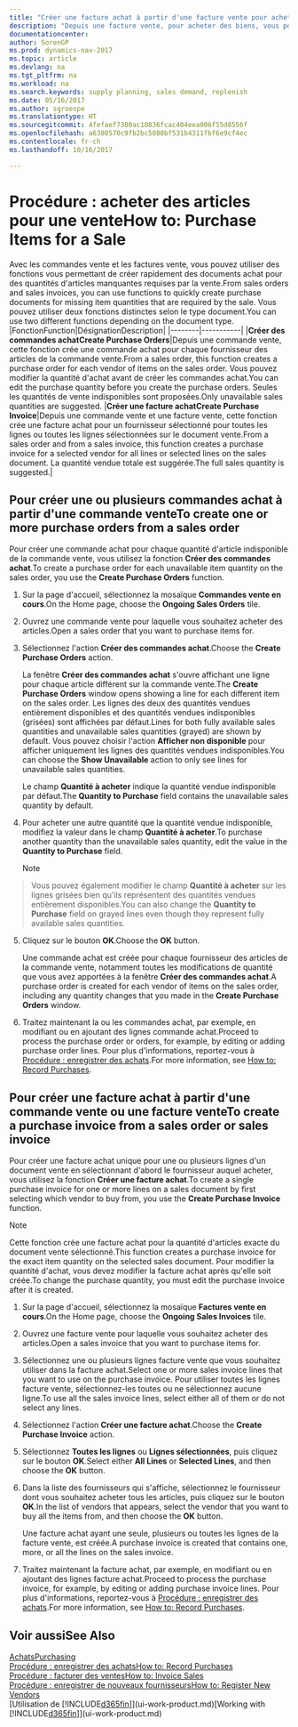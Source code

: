```yaml
---
title: "Créer une facture achat à partir d'une facture vente pour acheter des articles pour une vente"
description: "Depuis une facture vente, pour acheter des biens, vous pouvez créer une facture achat pour un fournisseur."
documentationcenter: 
author: SorenGP
ms.prod: dynamics-nav-2017
ms.topic: article
ms.devlang: na
ms.tgt_pltfrm: na
ms.workload: na
ms.search.keywords: supply planning, sales demand, replenish
ms.date: 05/16/2017
ms.author: sgroespe
ms.translationtype: HT
ms.sourcegitcommit: 4fefaef7380ac10836fcac404eea006f55d8556f
ms.openlocfilehash: a6380570c9fb2bc5880bf531b4311fbf6e9cf4ec
ms.contentlocale: fr-ch
ms.lasthandoff: 10/16/2017

---
```

# <a name="how-to-purchase-items-for-a-sale"></a><span data-ttu-id="3dd25-103">Procédure : acheter des articles pour une vente</span><span class="sxs-lookup"><span data-stu-id="3dd25-103">How to: Purchase Items for a Sale</span></span>
<span data-ttu-id="3dd25-104">Avec les commandes vente et les factures vente, vous pouvez utiliser des fonctions vous permettant de créer rapidement des documents achat pour des quantités d'articles manquantes requises par la vente.</span><span class="sxs-lookup"><span data-stu-id="3dd25-104">From sales orders and sales invoices, you can use functions to quickly create purchase documents for missing item quantities that are required by the sale.</span></span> <span data-ttu-id="3dd25-105">Vous pouvez utiliser deux fonctions distinctes selon le type document.</span><span class="sxs-lookup"><span data-stu-id="3dd25-105">You can use two different functions depending on the document type.</span></span>
|<span data-ttu-id="3dd25-106">Fonction</span><span class="sxs-lookup"><span data-stu-id="3dd25-106">Function</span></span>|<span data-ttu-id="3dd25-107">Désignation</span><span class="sxs-lookup"><span data-stu-id="3dd25-107">Description</span></span>|
|--------|-----------|
|<span data-ttu-id="3dd25-108">**Créer des commandes achat**</span><span class="sxs-lookup"><span data-stu-id="3dd25-108">**Create Purchase Orders**</span></span>|<span data-ttu-id="3dd25-109">Depuis une commande vente, cette fonction crée une commande achat pour chaque fournisseur des articles de la commande vente.</span><span class="sxs-lookup"><span data-stu-id="3dd25-109">From a sales order, this function creates a purchase order for each vendor of items on the sales order.</span></span> <span data-ttu-id="3dd25-110">Vous pouvez modifier la quantité d'achat avant de créer les commandes achat.</span><span class="sxs-lookup"><span data-stu-id="3dd25-110">You can edit the purchase quantity before you create the purchase orders.</span></span> <span data-ttu-id="3dd25-111">Seules les quantités de vente indisponibles sont proposées.</span><span class="sxs-lookup"><span data-stu-id="3dd25-111">Only unavailable sales quantities are suggested.</span></span>
|<span data-ttu-id="3dd25-112">**Créer une facture achat**</span><span class="sxs-lookup"><span data-stu-id="3dd25-112">**Create Purchase Invoice**</span></span>|<span data-ttu-id="3dd25-113">Depuis une commande vente et une facture vente, cette fonction crée une facture achat pour un fournisseur sélectionné pour toutes les lignes ou toutes les lignes sélectionnées sur le document vente.</span><span class="sxs-lookup"><span data-stu-id="3dd25-113">From a sales order and from a sales invoice, this function creates a purchase invoice for a selected vendor for all lines or selected lines on the sales document.</span></span> <span data-ttu-id="3dd25-114">La quantité vendue totale est suggérée.</span><span class="sxs-lookup"><span data-stu-id="3dd25-114">The full sales quantity is suggested.</span></span>|

## <a name="to-create-one-or-more-purchase-orders-from-a-sales-order"></a><span data-ttu-id="3dd25-115">Pour créer une ou plusieurs commandes achat à partir d'une commande vente</span><span class="sxs-lookup"><span data-stu-id="3dd25-115">To create one or more purchase orders from a sales order</span></span>
<span data-ttu-id="3dd25-116">Pour créer une commande achat pour chaque quantité d'article indisponible de la commande vente, vous utilisez la fonction **Créer des commandes achat**.</span><span class="sxs-lookup"><span data-stu-id="3dd25-116">To create a purchase order for each unavailable item quantity on the sales order, you use the **Create Purchase Orders** function.</span></span>

1. <span data-ttu-id="3dd25-117">Sur la page d'accueil, sélectionnez la mosaïque **Commandes vente en cours**.</span><span class="sxs-lookup"><span data-stu-id="3dd25-117">On the Home page, choose the **Ongoing Sales Orders** tile.</span></span>
2. <span data-ttu-id="3dd25-118">Ouvrez une commande vente pour laquelle vous souhaitez acheter des articles.</span><span class="sxs-lookup"><span data-stu-id="3dd25-118">Open a sales order that you want to purchase items for.</span></span>
3. <span data-ttu-id="3dd25-119">Sélectionnez l'action **Créer des commandes achat**.</span><span class="sxs-lookup"><span data-stu-id="3dd25-119">Choose the **Create Purchase Orders** action.</span></span>

    <span data-ttu-id="3dd25-120">La fenêtre **Créer des commandes achat** s'ouvre affichant une ligne pour chaque article différent sur la commande vente.</span><span class="sxs-lookup"><span data-stu-id="3dd25-120">The **Create Purchase Orders** window opens showing a line for each different item on the sales order.</span></span> <span data-ttu-id="3dd25-121">Les lignes des deux des quantités vendues entièrement disponibles et des quantités vendues indisponibles (grisées) sont affichées par défaut.</span><span class="sxs-lookup"><span data-stu-id="3dd25-121">Lines for both fully available sales quantities and unavailable sales quantities (grayed) are shown by default.</span></span> <span data-ttu-id="3dd25-122">Vous pouvez choisir l'action **Afficher non disponible** pour afficher uniquement les lignes des quantités vendues indisponibles.</span><span class="sxs-lookup"><span data-stu-id="3dd25-122">You can choose the **Show Unavailable** action to only see lines for unavailable sales quantities.</span></span>

    <span data-ttu-id="3dd25-123">Le champ **Quantité à acheter** indique la quantité vendue indisponible par défaut.</span><span class="sxs-lookup"><span data-stu-id="3dd25-123">The **Quantity to Purchase** field contains the unavailable sales quantity by default.</span></span>
4. <span data-ttu-id="3dd25-124">Pour acheter une autre quantité que la quantité vendue indisponible, modifiez la valeur dans le champ **Quantité à acheter**.</span><span class="sxs-lookup"><span data-stu-id="3dd25-124">To purchase another quantity than the unavailable sales quantity, edit the value in the **Quantity to Purchase** field.</span></span>

    > [!NOTE]  
>   <span data-ttu-id="3dd25-125">Vous pouvez également modifier le champ **Quantité à acheter** sur les lignes grisées bien qu'ils représentent des quantités vendues entièrement disponibles.</span><span class="sxs-lookup"><span data-stu-id="3dd25-125">You can also change the **Quantity to Purchase** field on grayed lines even though they represent fully available sales quantities.</span></span>
5. <span data-ttu-id="3dd25-126">Cliquez sur le bouton **OK**.</span><span class="sxs-lookup"><span data-stu-id="3dd25-126">Choose the **OK** button.</span></span>

    <span data-ttu-id="3dd25-127">Une commande achat est créée pour chaque fournisseur des articles de la commande vente, notamment toutes les modifications de quantité que vous avez apportées à la fenêtre **Créer des commandes achat**.</span><span class="sxs-lookup"><span data-stu-id="3dd25-127">A purchase order is created for each vendor of items on the sales order, including any quantity changes that you made in the **Create Purchase Orders** window.</span></span>
7. <span data-ttu-id="3dd25-128">Traitez maintenant la ou les commandes achat, par exemple, en modifiant ou en ajoutant des lignes commande achat.</span><span class="sxs-lookup"><span data-stu-id="3dd25-128">Proceed to process the purchase order or orders, for example, by editing or adding purchase order lines.</span></span> <span data-ttu-id="3dd25-129">Pour plus d'informations, reportez-vous à [Procédure : enregistrer des achats](purchasing-how-record-purchases.md).</span><span class="sxs-lookup"><span data-stu-id="3dd25-129">For more information, see [How to: Record Purchases](purchasing-how-record-purchases.md).</span></span>


## <a name="to-create-a-purchase-invoice-from-a-sales-order-or-sales-invoice"></a><span data-ttu-id="3dd25-130">Pour créer une facture achat à partir d'une commande vente ou une facture vente</span><span class="sxs-lookup"><span data-stu-id="3dd25-130">To create a purchase invoice from a sales order or sales invoice</span></span>
<span data-ttu-id="3dd25-131">Pour créer une facture achat unique pour une ou plusieurs lignes d'un document vente en sélectionnant d'abord le fournisseur auquel acheter, vous utilisez la fonction **Créer une facture achat**.</span><span class="sxs-lookup"><span data-stu-id="3dd25-131">To create a single purchase invoice for one or more lines on a sales document by first selecting which vendor to buy from, you use the **Create Purchase Invoice** function.</span></span>

> [!NOTE]  
>   <span data-ttu-id="3dd25-132">Cette fonction crée une facture achat pour la quantité d'articles exacte du document vente sélectionné.</span><span class="sxs-lookup"><span data-stu-id="3dd25-132">This function creates a purchase invoice for the exact item quantity on the selected sales document.</span></span> <span data-ttu-id="3dd25-133">Pour modifier la quantité d'achat, vous devez modifier la facture achat après qu'elle soit créée.</span><span class="sxs-lookup"><span data-stu-id="3dd25-133">To change the purchase quantity, you must edit the purchase invoice after it is created.</span></span>  

1. <span data-ttu-id="3dd25-134">Sur la page d'accueil, sélectionnez la mosaïque **Factures vente en cours**.</span><span class="sxs-lookup"><span data-stu-id="3dd25-134">On the Home page, choose the **Ongoing Sales Invoices** tile.</span></span>
2. <span data-ttu-id="3dd25-135">Ouvrez une facture vente pour laquelle vous souhaitez acheter des articles.</span><span class="sxs-lookup"><span data-stu-id="3dd25-135">Open a sales invoice that you want to purchase items for.</span></span>
3. <span data-ttu-id="3dd25-136">Sélectionnez une ou plusieurs lignes facture vente que vous souhaitez utiliser dans la facture achat.</span><span class="sxs-lookup"><span data-stu-id="3dd25-136">Select one or more sales invoice lines that you want to use on the purchase invoice.</span></span> <span data-ttu-id="3dd25-137">Pour utiliser toutes les lignes facture vente, sélectionnez-les toutes ou ne sélectionnez aucune ligne.</span><span class="sxs-lookup"><span data-stu-id="3dd25-137">To use all the sales invoice lines, select either all of them or do not select any lines.</span></span>
4. <span data-ttu-id="3dd25-138">Sélectionnez l'action **Créer une facture achat**.</span><span class="sxs-lookup"><span data-stu-id="3dd25-138">Choose the **Create Purchase Invoice** action.</span></span>
5. <span data-ttu-id="3dd25-139">Sélectionnez **Toutes les lignes** ou **Lignes sélectionnées**, puis cliquez sur le bouton **OK**.</span><span class="sxs-lookup"><span data-stu-id="3dd25-139">Select either **All Lines** or **Selected Lines**, and then choose the **OK** button.</span></span>  
6. <span data-ttu-id="3dd25-140">Dans la liste des fournisseurs qui s'affiche, sélectionnez le fournisseur dont vous souhaitez acheter tous les articles, puis cliquez sur le bouton **OK**.</span><span class="sxs-lookup"><span data-stu-id="3dd25-140">In the list of vendors that appears, select the vendor that you want to buy all the items from, and then choose the **OK** button.</span></span>

    <span data-ttu-id="3dd25-141">Une facture achat ayant une seule, plusieurs ou toutes les lignes de la facture vente, est créée.</span><span class="sxs-lookup"><span data-stu-id="3dd25-141">A purchase invoice is created that contains one, more, or all the lines on the sales invoice.</span></span>
7. <span data-ttu-id="3dd25-142">Traitez maintenant la facture achat, par exemple, en modifiant ou en ajoutant des lignes facture achat.</span><span class="sxs-lookup"><span data-stu-id="3dd25-142">Proceed to process the purchase invoice, for example, by editing or adding purchase invoice lines.</span></span> <span data-ttu-id="3dd25-143">Pour plus d'informations, reportez-vous à [Procédure : enregistrer des achats](purchasing-how-record-purchases.md).</span><span class="sxs-lookup"><span data-stu-id="3dd25-143">For more information, see [How to: Record Purchases](purchasing-how-record-purchases.md).</span></span>

## <a name="see-also"></a><span data-ttu-id="3dd25-144">Voir aussi</span><span class="sxs-lookup"><span data-stu-id="3dd25-144">See Also</span></span>
[<span data-ttu-id="3dd25-145">Achats</span><span class="sxs-lookup"><span data-stu-id="3dd25-145">Purchasing</span></span>](purchasing-manage-purchasing.md)  
[<span data-ttu-id="3dd25-146">Procédure : enregistrer des achats</span><span class="sxs-lookup"><span data-stu-id="3dd25-146">How to: Record Purchases</span></span>](purchasing-how-record-purchases.md)  
[<span data-ttu-id="3dd25-147">Procédure : facturer des ventes</span><span class="sxs-lookup"><span data-stu-id="3dd25-147">How to: Invoice Sales</span></span>](sales-how-invoice-sales.md)  
[<span data-ttu-id="3dd25-148">Procédure : enregistrer de nouveaux fournisseurs</span><span class="sxs-lookup"><span data-stu-id="3dd25-148">How to: Register New Vendors</span></span>](purchasing-how-register-new-vendors.md)  
<span data-ttu-id="3dd25-149">[Utilisation de [!INCLUDE[d365fin](includes/d365fin_md.md)]](ui-work-product.md)</span><span class="sxs-lookup"><span data-stu-id="3dd25-149">[Working with [!INCLUDE[d365fin](includes/d365fin_md.md)]](ui-work-product.md)</span></span>

